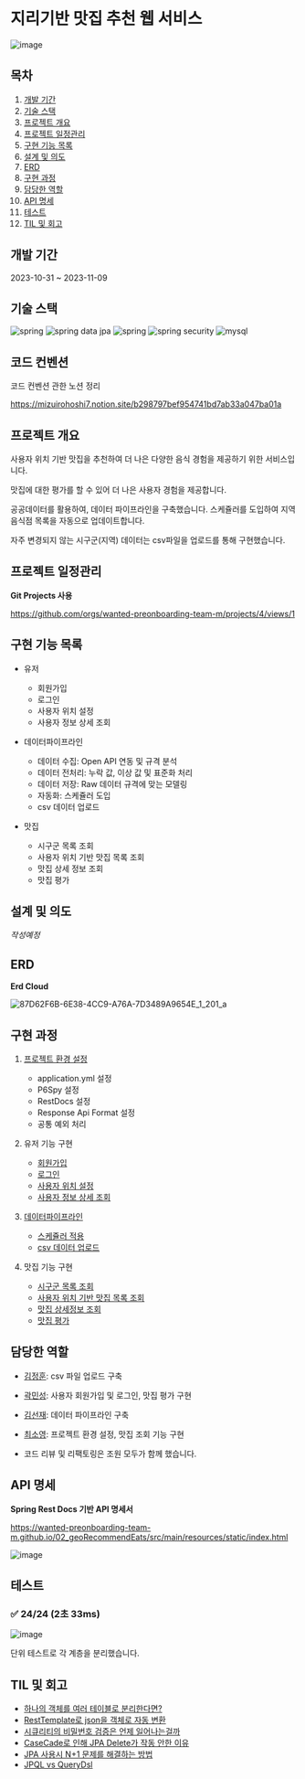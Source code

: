 # 지리기반 맛집 추천 웹 서비스

![image](https://bow-hair-db3.notion.site/image/https%3A%2F%2Fprod-files-secure.s3.us-west-2.amazonaws.com%2F571a24a3-05f9-4ea5-b01f-cba1a3ac070d%2F77d8ee9c-7271-46f6-b4ea-02fda08cccf4%2Flogo.png?table=block&id=a9a2ec57-b655-45e4-be7d-a370c4649007&spaceId=571a24a3-05f9-4ea5-b01f-cba1a3ac070d&width=2000&userId=&cache=v2)
## 목차

1. [개발 기간](#개발-기간)
2. [기술 스택](#기술-스택)
3. [프로젝트 개요](#프로젝트-개요)
4. [프로젝트 일정관리](#프로젝트-일정관리)
5. [구현 기능 목록](#구현-기능-목록)
6. [설계 및 의도](#설계-및-의도)
7. [ERD](#erd)
8. [구현 과정](#구현-과정)
9. [담당한 역할](#담당한-역할)
10. [API 명세](#api-명세)
11. [테스트](#테스트)
12. [TIL 및 회고](#TIL-및-회고)

## 개발 기간

2023-10-31 ~ 2023-11-09

## 기술 스택

<img src="https://img.shields.io/badge/spring-6DB33F?style=for-the-badge&logo=spring&logoColor=white" alt="spring"/> <img src="https://img.shields.io/badge/spring data jpa-6DB33F?style=for-the-badge&logo=spring&logoColor=white" alt="spring data jpa"/> <img src="https://img.shields.io/badge/querydsl-6DB33F?style=for-the-badge&logo=spring&logoColor=white" alt="spring"/> <img src="https://img.shields.io/badge/spring security-6DB33F?style=for-the-badge&logo=springSecurity&logoColor=white" alt="spring security"/> <img src="https://img.shields.io/badge/mysql-4479A1?style=for-the-badge&logo=mysql&logoColor=white" alt="mysql"/>

## 코드 컨벤션

코드 컨벤션 관한 노션 정리

https://mizuirohoshi7.notion.site/b298797bef954741bd7ab33a047ba01a

## 프로젝트 개요
사용자 위치 기반 맛집을 추천하여 더 나은 다양한 음식 경험을 제공하기 위한 서비스입니다.

맛집에 대한 평가를 할 수 있어 더 나은 사용자 경험을 제공합니다.


공공데이터를 활용하여, 데이터 파이프라인을 구축했습니다. 스케쥴러를 도입하여 지역 음식점 목록을 자동으로 업데이트합니다.

자주 변경되지 않는 시구군(지역) 데이터는 csv파일을 업로드를 통해 구현했습니다.



## 프로젝트 일정관리

**Git Projects 사용**

https://github.com/orgs/wanted-preonboarding-team-m/projects/4/views/1


## 구현 기능 목록

* 유저
  * 회원가입
  * 로그인
  * 사용자 위치 설정
  * 사용자 정보 상세 조회


* 데이터파이프라인

  * 데이터 수집: Open API 연동 및 규격 분석
  * 데이터 전처리: 누락 값, 이상 값 및 표준화 처리
  * 데이터 저장: Raw 데이터 규격에 맞는 모델링
  * 자동화: 스케쥴러 도입 
  * csv 데이터 업로드


* 맛집
  * 시구군 목록 조회
  * 사용자 위치 기반 맛집 목록 조회
  * 맛집 상세 정보 조회
  * 맛집 평가

## 설계 및 의도
*작성예정*

## ERD

**Erd Cloud**

![87D62F6B-6E38-4CC9-A76A-7D3489A9654E_1_201_a](https://github.com/wanted-preonboarding-team-m/02_geoRecommendEats/assets/57309311/5080cb4a-1d30-44d8-8a4c-f68453506643)


## 구현 과정

1. [프로젝트 환경 설정](https://github.com/wanted-preonboarding-team-m/02_geoRecommendEats/issues/1)
    * application.yml 설정
    * P6Spy 설정
    * RestDocs 설정
    * Response Api Format 설정
    * 공통 예외 처리


2. 유저 기능 구현
   * [회원가입](https://github.com/wanted-preonboarding-team-m/02_geoRecommendEats/issues/13)
   * [로그인](https://github.com/wanted-preonboarding-team-m/02_geoRecommendEats/issues/16)
   * [사용자 위치 설정](https://github.com/wanted-preonboarding-team-m/02_geoRecommendEats/issues/28)
   * [사용자 정보 상세 조회](https://github.com/wanted-preonboarding-team-m/02_geoRecommendEats/issues/28)
   

3. [데이터파이프라인](https://github.com/wanted-preonboarding-team-m/02_geoRecommendEats/issues/4)
    * [스케쥴러 적용](https://github.com/wanted-preonboarding-team-m/02_geoRecommendEats/issues/38)
    * [csv 데이터 업로드](https://github.com/wanted-preonboarding-team-m/02_geoRecommendEats/issues/8)


4. 맛집 기능 구현
    * [시구군 목록 조회](https://github.com/wanted-preonboarding-team-m/02_geoRecommendEats/issues/19)
    * [사용자 위치 기반 맛집 목록 조회](https://github.com/wanted-preonboarding-team-m/02_geoRecommendEats/issues/21)
    * [맛집 상세정보 조회](https://github.com/wanted-preonboarding-team-m/02_geoRecommendEats/issues/25)
    * [맛집 평가](https://github.com/wanted-preonboarding-team-m/02_geoRecommendEats/issues/29)
   
## 담당한 역할

* [김정훈](https://github.com/jhva): csv 파일 업로드 구축
* [곽민성](https://github.com/kawkmin): 사용자 회원가입 및 로그인, 맛집 평가 구현
* [김선재](https://github.com/mizuirohoshi7): 데이터 파이프라인 구축
* [최소영](https://github.com/soyeong125): 프로젝트 환경 설정, 맛집 조회 기능 구현

* 코드 리뷰 및 리팩토링은 조원 모두가 함께 했습니다.

## API 명세

**Spring Rest Docs 기반 API 명세서**

https://wanted-preonboarding-team-m.github.io/02_geoRecommendEats/src/main/resources/static/index.html

![image](https://github.com/wanted-preonboarding-team-m/02_geoRecommendEats/assets/57309311/d5034d8c-975a-4e2c-af30-059f4c486f56)
## 테스트

### ✅ 24/24 (2초 33ms)

![image](https://github.com/wanted-preonboarding-team-m/02_geoRecommendEats/assets/57309311/c8265e01-9e0d-417f-865b-408e7e672322)

단위 테스트로 각 계층을 분리했습니다.

## TIL 및 회고
* [하나의 객체를 여러 테이블로 분리한다면?](https://www.notion.so/mizuirohoshi7/ec334759b596410c871d9ea1a3ce47b5?pvs=4)
* [RestTemplate로 json을 객체로 자동 변환](https://www.notion.so/mizuirohoshi7/RestTemplate-json-9402434b740042498a7f748dfc5e78f5?pvs=4)
* [시큐리티의 비밀번호 검증은 언제 일어나는걸까](https://www.notion.so/mizuirohoshi7/2651c325e42b44bab3241164c956f45a?pvs=4)
* [CaseCade로 인해 JPA Delete가 작동 안한 이유](https://www.notion.so/mizuirohoshi7/CaseCade-JPA-Delete-b96e3dfd88e94526a4c8813e6854520e?pvs=4)
* [JPA 사용시 N+1 문제를 해결하는 방법](https://www.notion.so/mizuirohoshi7/JPA-N-1-29737eba15de455aa5b2425a6cdde786?pvs=4)
* [JPQL vs QueryDsl](https://www.notion.so/mizuirohoshi7/JPQL-vs-QueryDsl-e7dbfdc69af24dffbd712a6a71bc5973?pvs=4)